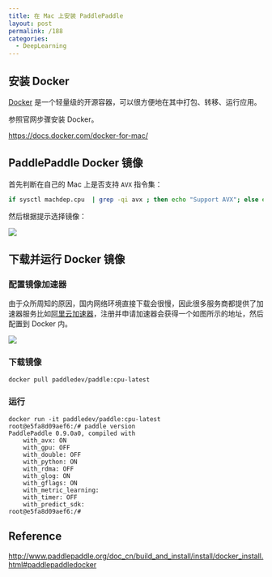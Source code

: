 ```yaml
---
title: 在 Mac 上安装 PaddlePaddle
layout: post
permalink: /188
categories:
  - DeepLearning
---
```


## 安装 Docker

[Docker](https://github.com/docker/docker) 是一个轻量级的开源容器，可以很方便地在其中打包、转移、运行应用。

参照官网步骤安装 Docker。

<https://docs.docker.com/docker-for-mac/>

## PaddlePaddle Docker 镜像

首先判断在自己的 Mac 上是否支持 `AVX` 指令集：

```bash
if sysctl machdep.cpu  | grep -qi avx ; then echo "Support AVX"; else echo "Not support AVX"; fi
```

然后根据提示选择镜像：

![](http://ww4.sinaimg.cn/large/9cd77f2ejw1fau2q9wct3j20pd0cvq66.jpg)

## 下载并运行 Docker 镜像

### 配置镜像加速器

由于众所周知的原因，国内网络环境直接下载会很慢，因此很多服务商都提供了加速器服务比如[阿里云加速器](https://cr.console.aliyun.com/#/accelerator)，注册并申请加速器会获得一个如图所示的地址，然后配置到 Docker 内。

![](http://ww1.sinaimg.cn/large/9cd77f2ejw1fau3eqtygoj20rc11e0wu.jpg)

### 下载镜像

```bash
docker pull paddledev/paddle:cpu-latest
```

### 运行

```shell
docker run -it paddledev/paddle:cpu-latest
root@e5fa8d09aef6:/# paddle version
PaddlePaddle 0.9.0a0, compiled with
    with_avx: ON
    with_gpu: OFF
    with_double: OFF
    with_python: ON
    with_rdma: OFF
    with_glog: ON
    with_gflags: ON
    with_metric_learning:
    with_timer: OFF
    with_predict_sdk:
root@e5fa8d09aef6:/#
```

## Reference

http://www.paddlepaddle.org/doc_cn/build_and_install/install/docker_install.html#paddlepaddledocker